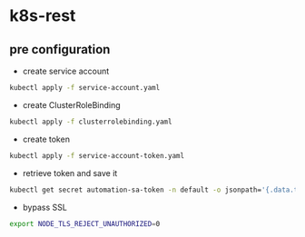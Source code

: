 # k8s-rest
## pre configuration
- create service account
```bash
kubectl apply -f service-account.yaml
```
- create ClusterRoleBinding
```bash
kubectl apply -f clusterrolebinding.yaml
```
- create token
```bash
kubectl apply -f service-account-token.yaml
```
- retrieve token and save it
```bash
kubectl get secret automation-sa-token -n default -o jsonpath='{.data.token}' | base64 --decode
```
- bypass SSL
```bash
export NODE_TLS_REJECT_UNAUTHORIZED=0
```
